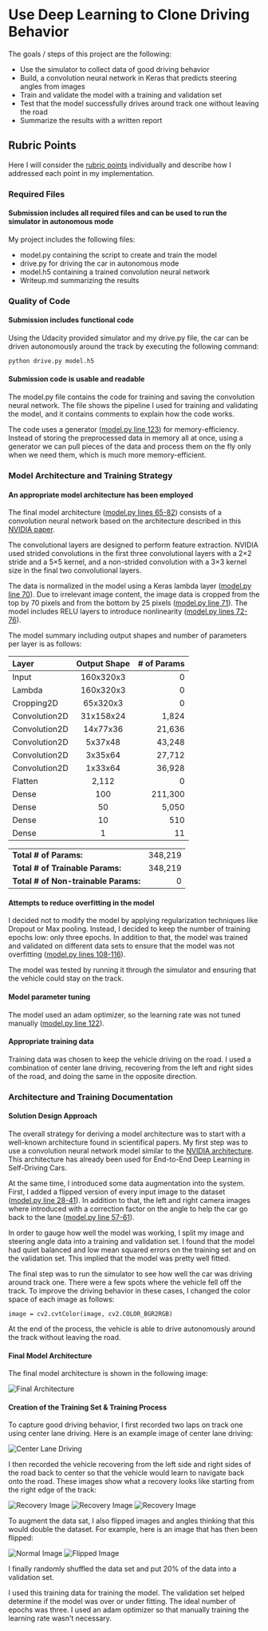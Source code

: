 # **Use Deep Learning to Clone Driving Behavior** 

The goals / steps of this project are the following:
* Use the simulator to collect data of good driving behavior
* Build, a convolution neural network in Keras that predicts steering angles from images
* Train and validate the model with a training and validation set
* Test that the model successfully drives around track one without leaving the road
* Summarize the results with a written report

[//]: # (Image References)
[image1]: ./examples/final-architecture.png "Final Architecture"
[image2]: ./examples/center-lane-driving.jpg "Center Lane Driving"
[image3]: ./examples/recovery-part-1.jpg "Recovery Image"
[image4]: ./examples/recovery-part-2.jpg "Recovery Image"
[image5]: ./examples/recovery-part-3.jpg "Recovery Image"
[image6]: ./examples/flipped-1.jpg "Normal Image"
[image7]: ./examples/flipped-2.jpg "Flipped Image"

## Rubric Points

Here I will consider the [rubric points](https://review.udacity.com/#!/rubrics/432/view) individually and describe how I addressed each point in my implementation.  

### Required Files

#### Submission includes all required files and can be used to run the simulator in autonomous mode

My project includes the following files:
* model.py containing the script to create and train the model
* drive.py for driving the car in autonomous mode
* model.h5 containing a trained convolution neural network 
* Writeup.md summarizing the results

### Quality of Code

#### Submission includes functional code

Using the Udacity provided simulator and my drive.py file, the car can be driven autonomously around the track by executing the following command:
```sh
python drive.py model.h5
```

#### Submission code is usable and readable

The model.py file contains the code for training and saving the convolution neural network. The file shows the pipeline I used for training and validating the model, and it contains comments to explain how the code works.

The code uses a generator ([model.py line 123](model.py#L123)) for memory-efficiency. Instead of storing the preprocessed data in memory all at once, using a generator we can pull pieces of the data and process them on the fly only when we need them, which is much more memory-efficient.

### Model Architecture and Training Strategy

#### An appropriate model architecture has been employed

The final model architecture ([model.py lines 65-82](model.py#L65-L82)) consists of a convolution neural network based on the architecture described in this [NVIDIA paper](https://arxiv.org/pdf/1604.07316.pdf).

The convolutional layers are designed to perform feature extraction. NVIDIA used strided convolutions in the first three convolutional layers with a 2×2 stride and a 5×5 kernel, and a non-strided convolution with a 3×3 kernel size in the final two convolutional layers.

The data is normalized in the model using a Keras lambda layer ([model.py line 70](model.py#L70)). Due to irrelevant image content, the image data is cropped from the top by 70 pixels and from the bottom by 25 pixels ([model.py line 71](model.py#L71)). The model includes RELU layers to introduce nonlinearity ([model.py lines 72-76](model.py#L72-L76)).

The model summary including output shapes and number of parameters per layer is as follows:

| Layer           | Output Shape   | # of Params |
|:----------------|:--------------:|------------:|
| Input           | 160x320x3      | 0           |
| Lambda          | 160x320x3      | 0           |
| Cropping2D      | 65x320x3       | 0           |
| Convolution2D   | 31x158x24      | 1,824       |
| Convolution2D   | 14x77x36       | 21,636      |
| Convolution2D   | 5x37x48        | 43,248      |
| Convolution2D   | 3x35x64        | 27,712      |
| Convolution2D   | 1x33x64        | 36,928      |
| Flatten         | 2,112          | 0           |
| Dense           | 100            | 211,300     |
| Dense           | 50             | 5,050       |
| Dense           | 10             | 510         |
| Dense           | 1              | 11          |

|                                      |         |
|:-------------------------------------|--------:|
| **Total # of Params:**               | 348,219 |
| **Total # of Trainable Params:**     | 348,219 |
| **Total # of Non-trainable Params:** | 0       |

#### Attempts to reduce overfitting in the model

I decided not to modify the model by applying regularization techniques like Dropout or Max pooling. Instead, I decided to keep the number of training epochs low: only three epochs. In addition to that, the model was trained and validated on different data sets to ensure that the model was not overfitting ([model.py lines 108-116](model.py#L108-L116)).

The model was tested by running it through the simulator and ensuring that the vehicle could stay on the track.

#### Model parameter tuning

The model used an adam optimizer, so the learning rate was not tuned manually ([model.py line 122](model.py#L122)).

#### Appropriate training data

Training data was chosen to keep the vehicle driving on the road. I used a combination of center lane driving, recovering from the left and right sides of the road, and doing the same in the opposite direction.

### Architecture and Training Documentation

#### Solution Design Approach

The overall strategy for deriving a model architecture was to start with a well-known architecture found in scientifical papers. My first step was to use a convolution neural network model similar to the [NVIDIA architecture](https://arxiv.org/pdf/1604.07316.pdf). This architecture has already been used for End-to-End Deep Learning in Self-Driving Cars.

At the same time, I introduced some data augmentation into the system. First, I added a flipped version of every input image to the dataset ([model.py line 28-41](model.py#L28-L41)). In addition to that, the left and right camera images where introduced with a correction factor on the angle to help the car go back to the lane ([model.py line 57-61](model.py#L57-L61)).

In order to gauge how well the model was working, I split my image and steering angle data into a training and validation set. I found that the model had quiet balanced and low mean squared errors on the training set and on the validation set. This implied that the model was pretty well fitted.

The final step was to run the simulator to see how well the car was driving around track one. There were a few spots where the vehicle fell off the track. To improve the driving behavior in these cases, I changed the color space of each image as follows:

```
image = cv2.cvtColor(image, cv2.COLOR_BGR2RGB)
```

At the end of the process, the vehicle is able to drive autonomously around the track without leaving the road.

#### Final Model Architecture

The final model architecture is shown in the following image:

![Final Architecture][image1]

#### Creation of the Training Set & Training Process

To capture good driving behavior, I first recorded two laps on track one using center lane driving. Here is an example image of center lane driving:

![Center Lane Driving][image2]

I then recorded the vehicle recovering from the left side and right sides of the road back to center so that the vehicle would learn to navigate back onto the road. These images show what a recovery looks like starting from the right edge of the track:

![Recovery Image][image3]
![Recovery Image][image4]
![Recovery Image][image5]

To augment the data sat, I also flipped images and angles thinking that this would double the dataset. For example, here is an image that has then been flipped:

![Normal Image][image6]
![Flipped Image][image7]

I finally randomly shuffled the data set and put 20% of the data into a validation set. 

I used this training data for training the model. The validation set helped determine if the model was over or under fitting. The ideal number of epochs was three. I used an adam optimizer so that manually training the learning rate wasn't necessary.
